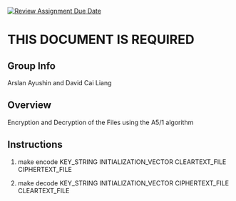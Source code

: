 [![Review Assignment Due Date](https://classroom.github.com/assets/deadline-readme-button-24ddc0f5d75046c5622901739e7c5dd533143b0c8e959d652212380cedb1ea36.svg)](https://classroom.github.com/a/ecp4su41)
# THIS DOCUMENT IS REQUIRED
## Group Info
Arslan Ayushin and David Cai Liang
## Overview
Encryption and Decryption of the Files using the A5/1 algorithm
## Instructions
1) make encode KEY_STRING INITIALIZATION_VECTOR CLEARTEXT_FILE CIPHERTEXT_FILE

2) make decode KEY_STRING INITIALIZATION_VECTOR CIPHERTEXT_FILE CLEARTEXT_FILE
